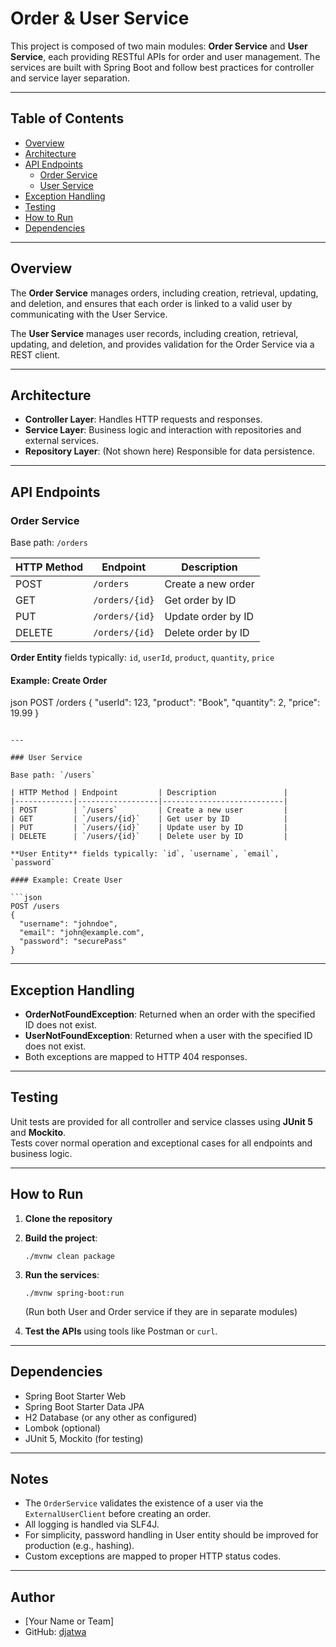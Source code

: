 # Order & User Service

This project is composed of two main modules: **Order Service** and **User Service**, each providing RESTful APIs for order and user management. The services are built with Spring Boot and follow best practices for controller and service layer separation.

---

## Table of Contents

- [Overview](#overview)
- [Architecture](#architecture)
- [API Endpoints](#api-endpoints)
    - [Order Service](#order-service)
    - [User Service](#user-service)
- [Exception Handling](#exception-handling)
- [Testing](#testing)
- [How to Run](#how-to-run)
- [Dependencies](#dependencies)

---

## Overview

The **Order Service** manages orders, including creation, retrieval, updating, and deletion, and ensures that each order is linked to a valid user by communicating with the User Service.

The **User Service** manages user records, including creation, retrieval, updating, and deletion, and provides validation for the Order Service via a REST client.

---

## Architecture

- **Controller Layer**: Handles HTTP requests and responses.
- **Service Layer**: Business logic and interaction with repositories and external services.
- **Repository Layer**: (Not shown here) Responsible for data persistence.

---

## API Endpoints

### Order Service

Base path: `/orders`

| HTTP Method | Endpoint         | Description               |
|-------------|------------------|---------------------------|
| POST        | `/orders`        | Create a new order        |
| GET         | `/orders/{id}`   | Get order by ID           |
| PUT         | `/orders/{id}`   | Update order by ID        |
| DELETE      | `/orders/{id}`   | Delete order by ID        |

**Order Entity** fields typically: `id`, `userId`, `product`, `quantity`, `price`

#### Example: Create Order

json
POST /orders
{
  "userId": 123,
  "product": "Book",
  "quantity": 2,
  "price": 19.99
}
```

---

### User Service

Base path: `/users`

| HTTP Method | Endpoint         | Description               |
|-------------|------------------|---------------------------|
| POST        | `/users`         | Create a new user         |
| GET         | `/users/{id}`    | Get user by ID            |
| PUT         | `/users/{id}`    | Update user by ID         |
| DELETE      | `/users/{id}`    | Delete user by ID         |

**User Entity** fields typically: `id`, `username`, `email`, `password`

#### Example: Create User

```json
POST /users
{
  "username": "johndoe",
  "email": "john@example.com",
  "password": "securePass"
}
```

---

## Exception Handling

- **OrderNotFoundException**: Returned when an order with the specified ID does not exist.
- **UserNotFoundException**: Returned when a user with the specified ID does not exist.
- Both exceptions are mapped to HTTP 404 responses.

---

## Testing

Unit tests are provided for all controller and service classes using **JUnit 5** and **Mockito**.  
Tests cover normal operation and exceptional cases for all endpoints and business logic.

---

## How to Run

1. **Clone the repository**
2. **Build the project**:
   ```
   ./mvnw clean package
   ```
3. **Run the services**:
   ```
   ./mvnw spring-boot:run
   ```
   (Run both User and Order service if they are in separate modules)

4. **Test the APIs** using tools like Postman or `curl`.

---

## Dependencies

- Spring Boot Starter Web
- Spring Boot Starter Data JPA
- H2 Database (or any other as configured)
- Lombok (optional)
- JUnit 5, Mockito (for testing)

---

## Notes

- The `OrderService` validates the existence of a user via the `ExternalUserClient` before creating an order.
- All logging is handled via SLF4J.
- For simplicity, password handling in User entity should be improved for production (e.g., hashing).
- Custom exceptions are mapped to proper HTTP status codes.

---

## Author

- [Your Name or Team]
- GitHub: [djatwa](https://github.com/djatwa)
